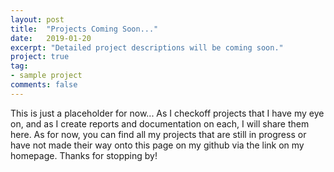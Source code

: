 ```yaml
---
layout: post
title:  "Projects Coming Soon..."
date:   2019-01-20
excerpt: "Detailed project descriptions will be coming soon."
project: true
tag:
- sample project
comments: false
---
```


This is just a placeholder for now... As I checkoff projects that I have my eye on, and as I create reports and documentation on each, I will share them here. As for now, you can find all my projects that are still in progress or have not made their way onto this page on my github via the link on my homepage. Thanks for stopping by!
